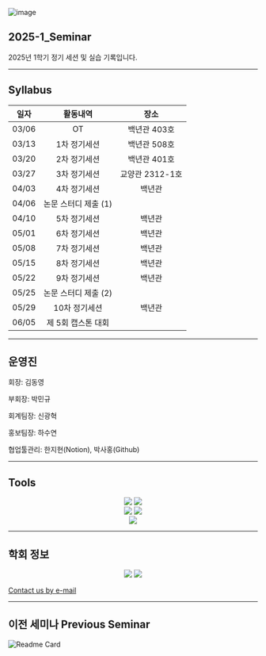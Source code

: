 ![image](https://github.com/user-attachments/assets/74658a5f-692c-4a6d-b3fb-da04a01c0670)


## 2025-1_Seminar
2025년 1학기 정기 세션 및 실습 기록입니다.

***
## Syllabus

|**일자**|**활동내역**|**장소**|
|:---:|:---:|:---:|
|03/06|OT|백년관 403호|
|03/13|1차 정기세션|백년관 508호|
|03/20|2차 정기세션|백년관 401호|
|03/27|3차 정기세션|교양관 2312-1호|
|04/03|4차 정기세션|백년관|
|04/06|논문 스터디 제출 (1)||
|04/10|5차 정기세션|백년관|
|05/01|6차 정기세션|백년관|
|05/08|7차 정기세션|백년관|
|05/15|8차 정기세션|백년관|
|05/22|9차 정기세션|백년관|
|05/25|논문 스터디 제출 (2)||
|05/29|10차 정기세션|백년관|
|06/05|제 5회 캡스톤 대회||

***
## 운영진
회장: 김동영

부회장: 박민규

회계팀장: 신광혁

홍보팀장: 하수연

협업툴관리: 한지현(Notion), 박사홍(Github)
***

## Tools
<div align="center">
	<a href=https://www.python.org/><img src="https://img.shields.io/badge/Python-3776AB?style=flat&logo=Python&logoColor=yellow" /></a>
	<a href=https://www.r-project.org/><img src="https://img.shields.io/badge/R-276DC3?style=flat&logo=R&logoColor=white" /></a>
</div>

<div align="center">
	<a href=https://www.notion.com/ko/product><img src="https://img.shields.io/badge/Notion-000000?style=flat&logo=Notion&logoColor=white" /></a>
	<a href=https://slack.com/intl/ko-kr><img src="https://img.shields.io/badge/Slack-4A154B?style=flat&logo=Slack&logoColor=orange" /></a>
</div>

<div align="center">
	<a href=https://github.com/HUFS-DAT/2025-1_Seminar><img src="https://img.shields.io/badge/Github-181717?style=flat&logo=Github&logoColor=white" /></a>
</div>

***
## 학회 정보

<div align="center">
	<a href=https://www.instagram.com/dat.hufs/><img src="https://img.shields.io/badge/instagram-FF0069.svg?&logo=instagram&logoColor=white" /></a>
	<a href=https://www.linktr.ee/dat0406><img src="https://img.shields.io/badge/linktree-43E55E.svg?&logo=linktree&logoColor=white" /></a>
</div>



[Contact us by e-mail](mailto:dat@hufs.ac.kr)

***
## 이전 세미나 Previous Seminar
![Readme Card](https://github-readme-stats.vercel.app/api/pin/?username=HUFS-DAT&repo=2024-2_Seminar)
